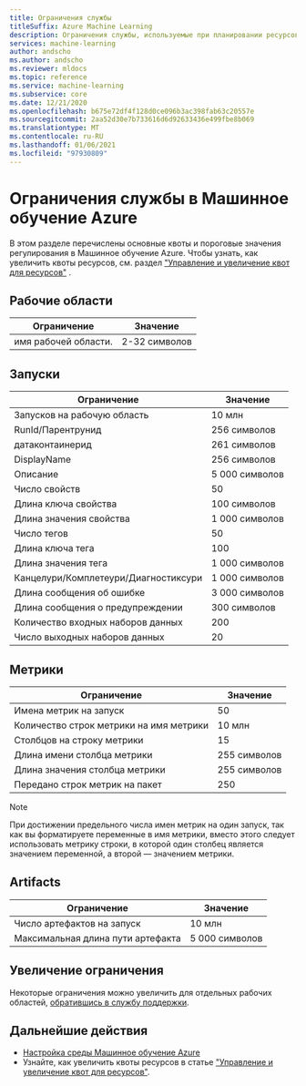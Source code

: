 ```yaml
---
title: Ограничения службы
titleSuffix: Azure Machine Learning
description: Ограничения службы, используемые при планировании ресурсов, и максимальные ограничения на запросы и ответы для Машинное обучение Azure.
services: machine-learning
author: andscho
ms.author: andscho
ms.reviewer: mldocs
ms.topic: reference
ms.service: machine-learning
ms.subservice: core
ms.date: 12/21/2020
ms.openlocfilehash: b675e72df4f128d0ce096b3ac398fab63c20557e
ms.sourcegitcommit: 2aa52d30e7b733616d6d92633436e499fbe8b069
ms.translationtype: MT
ms.contentlocale: ru-RU
ms.lasthandoff: 01/06/2021
ms.locfileid: "97930809"
---
```

# <a name="service-limits-in-azure-machine-learning"></a>Ограничения службы в Машинное обучение Azure

В этом разделе перечислены основные квоты и пороговые значения регулирования в Машинное обучение Azure. Чтобы узнать, как увеличить квоты ресурсов, см. раздел ["Управление и увеличение квот для ресурсов"](how-to-manage-quotas.md) .

## <a name="workspaces"></a>Рабочие области
| Ограничение | Значение |
| --- | --- |
| имя рабочей области. | 2-32 символов |

## <a name="runs"></a>Запуски
| Ограничение | Значение |
| --- | --- |
| Запусков на рабочую область | 10 млн |
| RunId/Парентрунид | 256 символов |
| датаконтаинерид | 261 символов |
| DisplayName |256 символов|
| Описание |5 000 символов|
| Число свойств |50 |
| Длина ключа свойства |100 символов |
| Длина значения свойства |1 000 символов |
| Число тегов |50 |
| Длина ключа тега |100 |
| Длина значения тега |1 000 символов |
| Канцелури/Комплетеури/Диагностиксури |1 000 символов |
| Длина сообщения об ошибке |3 000 символов |
| Длина сообщения о предупреждении |300 символов |
| Количество входных наборов данных |200 |
| Число выходных наборов данных |20 |


## <a name="metrics"></a>Метрики
| Ограничение | Значение |
| --- | --- |
| Имена метрик на запуск |50|
| Количество строк метрики на имя метрики |10 млн|
| Столбцов на строку метрики |15|
| Длина имени столбца метрики |255 символов |
| Длина значения столбца метрики |255 символов |
| Передано строк метрик на пакет | 250 |

> [!NOTE]
> При достижении предельного числа имен метрик на один запуск, так как вы форматируете переменные в имя метрики, вместо этого следует использовать метрику строки, в которой один столбец является значением переменной, а второй — значением метрики.

## <a name="artifacts"></a>Artifacts

| Ограничение | Значение |
| --- | --- |
| Число артефактов на запуск |10 млн|
| Максимальная длина пути артефакта |5 000 символов |

## <a name="limit-increases"></a>Увеличение ограничения
Некоторые ограничения можно увеличить для отдельных рабочих областей, [обратившись в службу поддержки](https://ms.portal.azure.com/#blade/Microsoft_Azure_Support/HelpAndSupportBlade/newsupportrequest/). 

## <a name="next-steps"></a>Дальнейшие действия

- [Настройка среды Машинное обучение Azure](how-to-configure-environment.md)
- Узнайте, как увеличить квоты ресурсов в статье ["Управление и увеличение квот для ресурсов"](how-to-manage-quotas.md).

